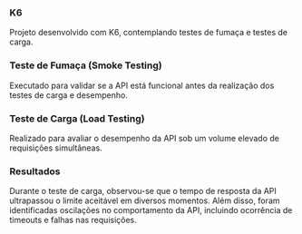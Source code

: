 ### K6
Projeto desenvolvido com K6, contemplando testes de fumaça e testes de carga.

### Teste de Fumaça (Smoke Testing)
Executado para validar se a API está funcional antes da realização dos testes de carga e desempenho.

### Teste de Carga (Load Testing)
Realizado para avaliar o desempenho da API sob um volume elevado de requisições simultâneas.

### Resultados
Durante o teste de carga, observou-se que o tempo de resposta da API ultrapassou o limite aceitável em diversos momentos.
Além disso, foram identificadas oscilações no comportamento da API, incluindo ocorrência de timeouts e falhas nas requisições.

